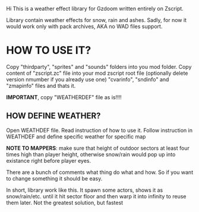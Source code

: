 Hi
This is a weather effect library for Gzdoom written entirely on Zscript.

Library contain weather effects for snow, rain and ashes.
Sadly, for now it would work only with pack archives, AKA no WAD files support.

# HOW TO USE IT?

Copy "thirdparty", "sprites" and "sounds" folders into you mod folder. Copy content of "zscript.zc" file into your mod zscript root file (optionally delete version nmumber if you already use one)  "cvarinfo", "sndinfo" and "zmapinfo" files and thats it.

**IMPORTANT**, copy "WEATHERDEF" file as is!!!!

## HOW DEFINE WEATHER?
Open WEATHDEF file. Read instruction of how to use it.
Follow instruction in WEATHDEF and define specific weather for specific map

**NOTE TO MAPPERS**: make sure that height of outdoor sectors at least four times high than player height, otherwise snow/rain would pop up into existance right before player eyes.

There are a bunch of comments what thing do what and how. So if you want to change something it should be easy.

In short, library work like this. It spawn some actors, shows it as snow/rain/etc. until it hit sector floor and then warp it into infinity to reuse them later. Not the greatest solution, but fastest